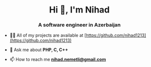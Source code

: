 <h1 align="center">Hi 👋, I'm Nihad</h1>
<h3 align="center">A software engineer in Azerbaijan</h3>

- 👨‍💻 All of my projects are available at [https://github.com/nihad1213](https://github.com/nihad1213)

- 💬 Ask me about **PHP, C, C++**

- 📫 How to reach me **nihad.nemetli@gmail.com**
